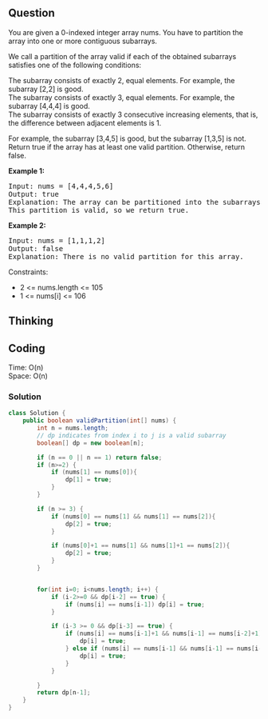 ## Question
You are given a 0-indexed integer array nums. You have to partition the array into one or more contiguous subarrays.  
  
We call a partition of the array valid if each of the obtained subarrays satisfies one of the following conditions:  
  
The subarray consists of exactly 2, equal elements. For example, the subarray [2,2] is good.  
The subarray consists of exactly 3, equal elements. For example, the subarray [4,4,4] is good.  
The subarray consists of exactly 3 consecutive increasing elements, that is, the difference between adjacent elements is 1.  

For example, the subarray [3,4,5] is good, but the subarray [1,3,5] is not.  
Return true if the array has at least one valid partition. Otherwise, return false.  


**Example 1:**
<pre>
Input: nums = [4,4,4,5,6]
Output: true
Explanation: The array can be partitioned into the subarrays [4,4] and [4,5,6].
This partition is valid, so we return true.
</pre>

**Example 2:**
<pre>
Input: nums = [1,1,1,2]
Output: false
Explanation: There is no valid partition for this array.
</pre>

Constraints:
* 2 <= nums.length <= 105
* 1 <= nums[i] <= 106

## Thinking

## Coding
Time: O(n)    
Space: O(n)
### Solution
```java
class Solution {
    public boolean validPartition(int[] nums) {
        int n = nums.length;
        // dp indicates from index i to j is a valid subarray
        boolean[] dp = new boolean[n];

        if (n == 0 || n == 1) return false; 
        if (n>=2) {
            if (nums[1] == nums[0]){
                dp[1] = true;
            }
        }

        if (n >= 3) {
            if (nums[0] == nums[1] && nums[1] == nums[2]){
                dp[2] = true;
            }

            if (nums[0]+1 == nums[1] && nums[1]+1 == nums[2]){
                dp[2] = true;
            }
        }


        for(int i=0; i<nums.length; i++) {
            if (i-2>=0 && dp[i-2] == true) {
                if (nums[i] == nums[i-1]) dp[i] = true;
            }

            if (i-3 >= 0 && dp[i-3] == true) {
                if (nums[i] == nums[i-1]+1 && nums[i-1] == nums[i-2]+1){
                    dp[i] = true;
                } else if (nums[i] == nums[i-1] && nums[i-1] == nums[i-2]){
                    dp[i] = true;
                }
            }

        }
        return dp[n-1];
    }
}
```